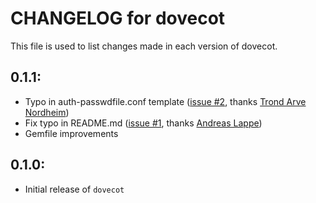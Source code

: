 # CHANGELOG for dovecot

This file is used to list changes made in each version of dovecot.

## 0.1.1:

* Typo in auth-passwdfile.conf template ([issue #2](https://github.com/onddo/dovecot-cookbook/pull/1), thanks [Trond Arve Nordheim](https://github.com/tanordheim))
* Fix typo in README.md ([issue #1](https://github.com/onddo/dovecot-cookbook/pull/1), thanks [Andreas Lappe](https://github.com/alappe)) 
* Gemfile improvements

## 0.1.0:

* Initial release of `dovecot`

